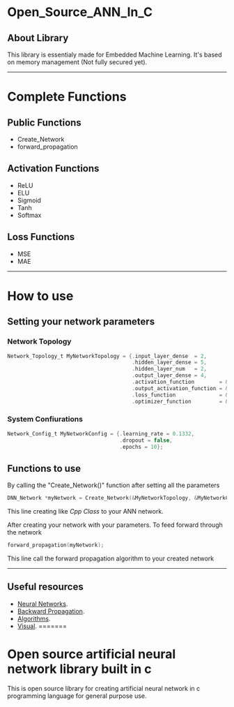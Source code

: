 # Open_Source_ANN_In_C
## About Library
This library is essentialy made for Embedded Machine Learning. It's based on memory management (Not fully secured yet).
____

# Complete Functions
## Public Functions
* Create_Network
* forward_propagation

## Activation Functions
* ReLU
* ELU
* Sigmoid
* Tanh
* Softmax

## Loss Functions
* MSE
* MAE
____

# How to use
## Setting your network parameters
### Network Topology
```C
Network_Topology_t MyNetworkTopology = {.input_layer_dense  = 2, 
                                        .hidden_layer_dense = 5,
                                        .hidden_layer_num   = 2,
                                        .output_layer_dense = 4,
                                        .activation_function        = &ELU,
                                        .output_activation_function = &SoftMax,
                                        .loss_function              = &MSE,
                                        .optimizer_function         = &GradientDescent};
```
### System Confiurations
```C
Network_Config_t MyNetworkConfig = {.learning_rate = 0.1332,
                                    .dropout = false,
                                    .epochs = 10};
```

## Functions to use
By calling the "Create_Network()" function after setting all the parameters
```C
DNN_Network *myNetwork = Create_Network(&MyNetworkTopology, &MyNetworkConfig);
```
This line creating like _Cpp Class_  to your ANN network.

After creating your network with your parameters. To feed forward through the network
```C
forward_propagation(myNetwork);
```
This line call the forward propagation algorithm to your created network

____
## Useful resources
* [Neural Networks](https://www.youtube.com/watch?v=Ih5Mr93E-2c&t=2910s).
* [Backward Propagation](https://www.youtube.com/watch?v=nz3NYD73H6E).
* [Algorithms](https://rimstar.org/science_electronics_projects/backpropagation_neural_network_software_3_layer.htm).
* [Visual](https://playground.tensorflow.org/#activation=tanh&batchSize=10&dataset=circle&regDataset=reg-plane&learningRate=0.03&regularizationRate=0&noise=0&networkShape=4,2&seed=0.46243&showTestData=false&discretize=false&percTrainData=50&x=true&y=true&xTimesY=false&xSquared=false&ySquared=false&cosX=false&sinX=false&cosY=false&sinY=false&collectStats=false&problem=classification&initZero=false&hideText=false).
=======
# Open source artificial neural network library built in c
This is open source library for creating artificial neural network in c programming language for general purpose use.